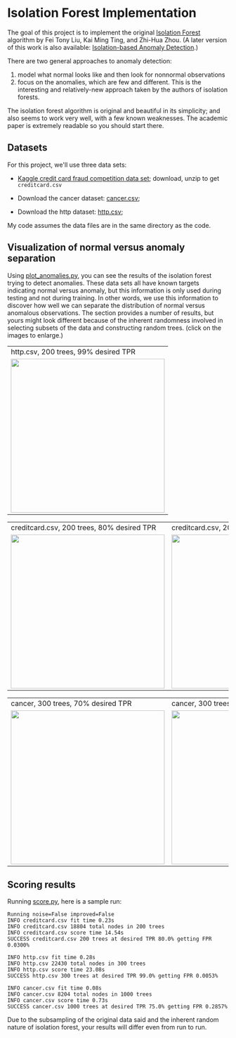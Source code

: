 # Isolation Forest Implementation


The goal of this project is to implement the original [Isolation Forest](IsolationForestPaper.pdf) algorithm by Fei Tony Liu, Kai Ming Ting, and Zhi-Hua Zhou.  (A later version of this work is also available: [Isolation-based Anomaly Detection](http://citeseerx.ist.psu.edu/viewdoc/download?doi=10.1.1.673.5779&rep=rep1&type=pdf).) 

There are two general approaches to anomaly detection: 

1. model what normal looks like and then look for nonnormal observations
2. focus on the anomalies, which are few and different. This is the interesting and relatively-new approach taken by the authors of isolation forests.

The isolation forest algorithm is original and beautiful in its simplicity; and also seems to work very well, with a few known weaknesses. The academic paper is extremely readable so you should start there.

## Datasets

For this project, we'll use three data sets:

* [Kaggle credit card fraud competition data set](https://www.kaggle.com/mlg-ulb/creditcardfraud); download, unzip to get `creditcard.csv`

* Download the cancer dataset: [cancer.csv](https://github.com/JialiangShi/isolation-forest/blob/master/cancer.csv);

* Download the http dataset: [http.csv](https://github.com/JialiangShi/isolation-forest/blob/master/http.csv); 

My code assumes the data files are in the same directory as the code.

## Visualization of normal versus anomaly separation

Using [plot_anomalies.py](https://github.com/JialiangShi/isolation-forest/blob/master/plot_anomalies.py), you can see the results of the isolation forest trying to detect anomalies. These data sets all have known targets indicating normal versus anomaly, but this information is only used during testing and not during training. In other words, we use this information to discover how well we can separate the distribution of normal versus anomalous observations.  The section provides a number of results, but yours might look different because of the inherent randomness involved in selecting subsets of the data and constructing random trees. (click on the images to enlarge.)

<center>
<table border="0">
<tr><td>http.csv, 200 trees, 99% desired TPR</td></tr>
<tr>
<td border=0>
<a href="images/http-200-99.svg"><img src="images/http-200-99.svg" width="350"></a>
</tr>
</table>
</center>

<table border="0">
<tr><td>creditcard.csv, 200 trees, 80% desired TPR</td><td>creditcard.csv, 200 trees, 90% desired TPR</td></tr>
<tr>
<td border=0>
<a href="images/creditcard-200-80.svg"><img src="images/creditcard-200-80.svg" width="350"></a>
<td border=0>
<a href="images/creditcard-200-90.svg"><img src="images/creditcard-200-90.svg" width="350"></a>
</tr>
</table>

<table border="0">
<tr><td> cancer, 300 trees, 70% desired TPR</td><td> cancer, 300 trees, 80% desired TPR</td></tr>
<tr>
<td border=0>
<a href="images/cancer-300-70.svg"><img src="images/cancer-300-70.svg" width="350"></a>
<td border=0>
<a href="images/cancer-300-80.svg"><img src="images/cancer-300-80.svg" width="350"></a>
</tr>
</table>

## Scoring results

Running [score.py](https://github.com/jenshou/isolation-forest/score.py), here is a sample run:

```
Running noise=False improved=False
INFO creditcard.csv fit time 0.23s
INFO creditcard.csv 18804 total nodes in 200 trees
INFO creditcard.csv score time 14.54s
SUCCESS creditcard.csv 200 trees at desired TPR 80.0% getting FPR 0.0300%

INFO http.csv fit time 0.28s
INFO http.csv 22430 total nodes in 300 trees
INFO http.csv score time 23.08s
SUCCESS http.csv 300 trees at desired TPR 99.0% getting FPR 0.0053%

INFO cancer.csv fit time 0.08s
INFO cancer.csv 8204 total nodes in 1000 trees
INFO cancer.csv score time 0.73s
SUCCESS cancer.csv 1000 trees at desired TPR 75.0% getting FPR 0.2857%
```

Due to the subsampling of the original data said and the inherent random nature of isolation forest, your results will differ even from run to run.
